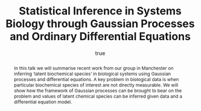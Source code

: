 ---
abstract: "In this talk we will summarise recent work from our group in Manchester
  on inferring \u2018latent biochemical species\u2019 in biological systems using
  Gaussian processes and differential equations. A key problem in biological data
  is when particular biochemical species of interest are not directly measurable.
  We will show how the framework of Gaussian processes can be brought to bear on the
  problem and values of latent chemical species can be inferred given data and a differential
  equation model."
author:
- family: Lawrence
  given: Neil D.
  gscholar: r3SJcvoAAAAJ
  institute: University of Sheffield
  twitter: lawrennd
  url: http://inverseprobability.com
categories:
- Lawrence-sysbioIntroB08
day: '7'
errata: []
extras: []
group: gp,sysbio
key: Lawrence-sysbioIntroB08
layout: talk
linkpdf: ftp://ftp.dcs.shef.ac.uk/home/neil/mpi2.pdf
month: 5
published: 2008-05-07
section: pre
title: Statistical Inference in Systems Biology through <span>G</span>aussian Processes
  and Ordinary Differential Equations
venue: Max Planck Society, Ringberg Castle, Germany
year: '2008'
---